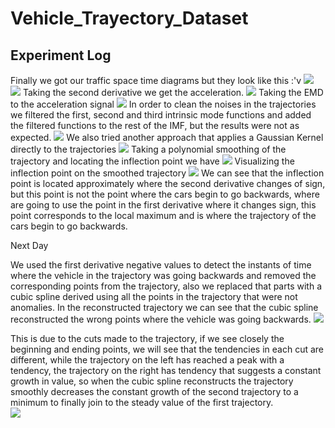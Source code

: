 # Vehicle_Trayectory_Dataset
## Experiment Log
Finally we got our traffic space time diagrams but they look like this :'v
![](images/raw_spacetime.png)
![](images/raw_spacetime_zoom.png)
Taking the second derivative we get the acceleration.
![](images/accelerations.png)
Taking the EMD to the acceleration signal 
![](images/acce_EMD.png)
In order to clean the noises in the trajectories we filtered the first, second and third intrinsic mode functions and added the filtered functions to the rest of the IMF, but the results were not as expected. 
![](images/filtered_EMD.png)
We also tried another approach that applies a Gaussian Kernel directly to the trajectories
![](images/g_kernel_pos.png)
Taking a polynomial smoothing of the trajectory and locating the inflection point we have
![](images/smoothed_data_derivatives.png)
Visualizing the inflection point on the smoothed trajectory
![](images/inflection_point_trajectory.png)
We can see that the inflection point is located approximately where the second derivative changes of sign, but this point is not the point where the cars begin to go backwards, where are going to use the point in the first derivative where it changes sign, this point corresponds to the local maximum and is where the trajectory of the cars begin to go backwards.

Next Day

We used the first derivative negative values to detect the instants of time where the vehicle in the trajectory was going backwards and removed the corresponding points from the trajectory, also we replaced that parts with a cubic spline derived using all the points in the trajectory that were not anomalies. In the reconstructed trajectory we can see that the cubic spline reconstructed the wrong points where the vehicle was going backwards. 
![](images/trajectory_with_no_fallbacks.png)

This is due to the cuts made to the trajectory, if we see closely the beginning and ending points, we will see that the tendencies in each cut are different, while the trajectory on the left has reached a peak with a tendency, the trajectory on the right has tendency that suggests a constant growth in value, so when the cubic spline reconstructs the trajectory smoothly decreases the constant growth of the second trajectory to a minimum to finally join to the steady value of the first trajectory.  
![](images/trajectory_with_no_fallbacks_cuts.png)

